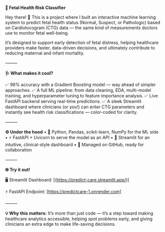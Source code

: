 **🚀 Fetal Health Risk Classifier**

Hey there! 👋 This is a project where I built an interactive machine learning system to predict fetal health status (Normal, Suspect, or Pathologic) based on Cardiotocogram (CTG) data — the same kind of measurements doctors use to monitor fetal well-being.

It’s designed to support early detection of fetal distress, helping healthcare providers make faster, data-driven decisions, and ultimately contribute to reducing maternal and infant mortality.

⸻

**🩺 What makes it cool?**

✅ 96% accuracy with a Gradient Boosting model — way ahead of simpler approaches.
✅ A full ML pipeline: from data cleaning, EDA, multi-model training, and hyperparameter tuning to feature importance analysis.
✅ Live FastAPI backend serving real-time predictions.
✅ A sleek Streamlit dashboard where clinicians (or you!) can enter CTG parameters and instantly see health risk classifications — color-coded for clarity.

⸻

**⚙️ Under the hood**
	•	🐍 Python, Pandas, scikit-learn, NumPy for the ML side
	•	⚡ FastAPI + Uvicorn to serve the model as an API
	•	🎨 Streamlit for an intuitive, clinical-style dashboard
	•	🔗 Managed on GitHub, ready for collaboration

⸻

**🌐 Try it out!**

🖥 Streamlit Dashboard: [(https://predict-care.streamlit.app/)]


⚡ FastAPI Endpoint: [https://predictcare-1.onrender.com] 

⸻

**💡 Why this matters:**
It’s more than just code — it’s a step toward making healthcare analytics accessible, helping spot problems early, and giving clinicians an extra edge to make life-saving decisions.
